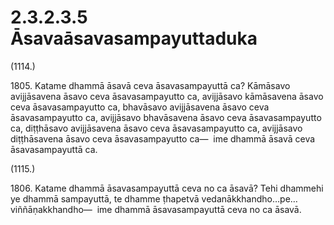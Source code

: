 

# 2.3.2.3.5 Āsavaāsavasampayuttaduka






(1114.)

1805\. Katame dhammā āsavā ceva āsavasampayuttā ca? Kāmāsavo avijjāsavena āsavo ceva āsavasampayutto ca, avijjāsavo kāmāsavena āsavo ceva āsavasampayutto ca, bhavāsavo avijjāsavena āsavo ceva āsavasampayutto ca, avijjāsavo bhavāsavena āsavo ceva āsavasampayutto ca, diṭṭhāsavo avijjāsavena āsavo ceva āsavasampayutto ca, avijjāsavo diṭṭhāsavena āsavo ceva āsavasampayutto ca—  ime dhammā āsavā ceva āsavasampayuttā ca.

(1115.)

1806\. Katame dhammā āsavasampayuttā ceva no ca āsavā? Tehi dhammehi ye dhammā sampayuttā, te dhamme ṭhapetvā vedanākkhandho…pe…  viññāṇakkhandho—  ime dhammā āsavasampayuttā ceva no ca āsavā.



